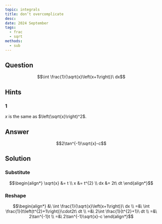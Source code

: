 ```yaml
---
topic: integrals
title: don’t overcomplicate
desc: 
date: 2024 September
tags:
  - frac
  - sqrt
methods:
  - sub
---
```



## Question
```math
\int \frac{1}{\sqrt{x}\left(x+1\right)}\ dx
```


## Hints

### 1
$x$ is the same as $\left(\sqrt{x}\right)^2$.


## Answer
```math
2\tan^{-1}\sqrt{x}-c
```


## Solution

### Substitute
```math
\begin{align*}
  \sqrt{x} &= t
  \\ x &= t^{2}
  \\ dx &= 2t\ dt
\end{align*}
```

### Reshape
```math
\begin{align*}
  &\ \int \frac{1}{\sqrt{x}\left(x+1\right)}\ dx
  \\ =&\ \int \frac{1}{t\left(t^{2}+1\right)}\cdot2t\ dt
  \\ =&\ 2\int \frac{1}{t^{2}+1}\ dt
  \\ =&\ 2\tan^{-1}t
  \\ =&\ 2\tan^{-1}\sqrt{x}-c
\end{align*}
```
